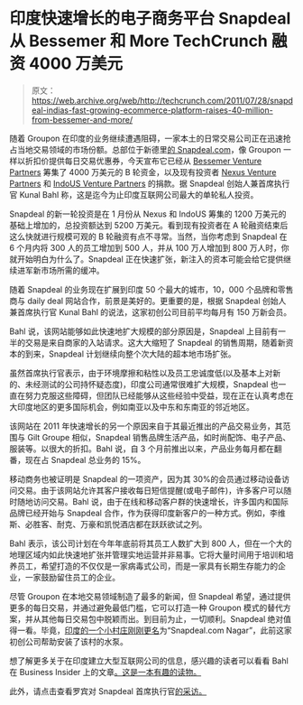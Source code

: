 # 印度快速增长的电子商务平台 Snapdeal 从 Bessemer 和 More TechCrunch 融资 4000 万美元

> 原文：<https://web.archive.org/web/http://techcrunch.com/2011/07/28/snapdeal-indias-fast-growing-ecommerce-platform-raises-40-million-from-bessemer-and-more/>

随着 Groupon 在印度的业务继续遭遇阻碍，一家本土的日常交易公司正在迅速抢占当地交易领域的市场份额。总部位于新德里[的 Snapdeal.com](https://web.archive.org/web/20230203144120/http://www.snapdeal.com/)，像 Groupon 一样以折扣价提供每日交易优惠券，今天宣布它已经从 [Bessemer Venture Partners](https://web.archive.org/web/20230203144120/http://www.crunchbase.com/financial-organization/bessemer-venture-partners) 筹集了 4000 万美元的 B 轮资金，以及现有投资者 [Nexus Venture Partners](https://web.archive.org/web/20230203144120/http://www.crunchbase.com/financial-organization/nexus-venture-partners) 和 [IndoUS Venture Partners](https://web.archive.org/web/20230203144120/http://www.crunchbase.com/financial-organization/nea-indous-ventures) 的捐款。据 Snapdeal 创始人兼首席执行官 Kunal Bahl 称，这是迄今为止印度互联网公司最大的单轮私人投资。

Snapdeal 的新一轮投资是在 1 月份从 Nexus 和 IndoUS 筹集的 1200 万美元的基础上增加的，总投资额达到 5200 万美元。看到现有投资者在 A 轮融资结束后这么快就进行规模可观的 B 轮融资有点不寻常。当然，当你考虑到 Snapdeal 在 6 个月内将 300 人的员工增加到 500 人，并从 100 万人增加到 800 万人时，你就开始明白为什么了。Snapdeal 正在快速扩张，新注入的资本可能会给它提供继续进军新市场所需的缓冲。

随着 Snapdeal 的业务现在扩展到印度 50 个最大的城市，10，000 个品牌和零售商与 daily deal 网站合作，前景是美好的。更重要的是，根据 Snapdeal 创始人兼首席执行官 Kunal Bahl 的说法，这家初创公司目前平均每月有 150 万新会员。

Bahl 说，该网站能够如此快速地扩大规模的部分原因是，Snapdeal 上目前有一半的交易是来自商家的入站请求。这大大缩短了 Snapdeal 的销售周期，随着新资本的到来，Snapdeal 计划继续向整个次大陆的超本地市场扩张。

虽然首席执行官表示，由于环境摩擦和粘性以及员工忠诚度低(以及基本上对新的、未经测试的公司持怀疑态度)，印度公司通常很难扩大规模，Snapdeal 也一直在努力克服这些障碍，但团队已经能够从这些经验中受益，现在正在认真考虑在大印度地区的更多国际机会，例如南亚以及中东和东南亚的邻近地区。

该网站在 2011 年快速增长的另一个原因来自于其最近推出的产品交易业务，其范围与 Gilt Groupe 相似，Snapdeal 销售品牌生活产品，如时尚配饰、电子产品、服装等。以很大的折扣。Bahl 说，自 3 个月前推出以来，产品业务每月都在翻番，现在占 Snapdeal 总业务的 15%。

移动商务也被证明是 Snapdeal 的一项资产，因为其 30%的会员通过移动设备访问交易。由于该网站允许其客户接收每日短信提醒(或电子邮件)，许多客户可以随时随地访问交易。Bahl 说，由于在线和移动客户群的快速增长，许多国内和国际品牌已经开始与 Snapdeal 合作，作为获得印度新客户的一种方式。例如，李维斯、必胜客、耐克、万豪和凯悦酒店都在跃跃欲试之列。

Bahl 表示，该公司计划在今年年底前将其员工人数扩大到 800 人，但在一个大的地理区域内如此快速地扩张并管理实地运营并非易事。它将大量时间用于培训和培养员工，希望打造的不仅仅是一家病毒式公司，而是一家具有长期生存能力的企业，一家鼓励留住员工的企业。

尽管 Groupon 在本地交易领域制造了最多的新闻，但 Snapdeal 希望，通过提供更多的每日交易，并通过避免最低门槛，它可以打造一种 Groupon 模式的替代方案，并从其他每日交易包中脱颖而出。到目前为止，一切顺利。Snapdeal 绝对值得一看。毕竟，[印度的一个小村庄刚刚更名](https://web.archive.org/web/20230203144120/http://www.mobiledia.com/news/94584.html)为“Snapdeal.com Nagar”，此前这家初创公司帮助安装了该村的水泵。

想了解更多关于在印度建立大型互联网公司的信息，感兴趣的读者可以看看 Bahl 在 Business Insider 上的文章[。这是一本有趣的读物。](https://web.archive.org/web/20230203144120/http://www.businessinsider.com/india-how-do-i-get-in-on-the-ride-2011-2)

此外，请点击查看罗宾对 Snapdeal 首席执行官[的采访。](https://web.archive.org/web/20230203144120/https://techcrunch.com/2011/01/25/indias-largest-online-couponing-site-snapdeal-raises-12-million-tctv/)